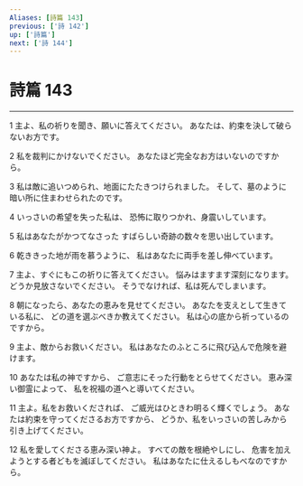 ```yaml
---
Aliases: [詩篇 143]
previous: ['詩 142']
up: ['詩篇']
next: ['詩 144']
---
```

# 詩篇 143

***




1 
主よ、私の祈りを聞き、願いに答えてください。 あなたは、約束を決して破らないお方です。 



2 
私を裁判にかけないでください。 あなたほど完全なお方はいないのですから。 



3 
私は敵に追いつめられ、地面にたたきつけられました。 そして、墓のように暗い所に住まわせられたのです。 



4 
いっさいの希望を失った私は、 恐怖に取りつかれ、身震いしています。 



5 
私はあなたがかつてなさった すばらしい奇跡の数々を思い出しています。 



6 
乾ききった地が雨を慕うように、 私はあなたに両手を差し伸べています。 



7 
主よ、すぐにもこの祈りに答えてください。 悩みはますます深刻になります。 どうか見放さないでください。 そうでなければ、私は死んでしまいます。 



8 
朝になったら、あなたの恵みを見せてください。 あなたを支えとして生きている私に、 どの道を選ぶべきか教えてください。 私は心の底から祈っているのですから。 



9 
主よ、敵からお救いください。 私はあなたのふところに飛び込んで危険を避けます。 



10 
あなたは私の神ですから、 ご意志にそった行動をとらせてください。 恵み深い御霊によって、 私を祝福の道へと導いてください。 



11 
主よ。私をお救いくだされば、 ご威光はひときわ明るく輝くでしょう。 あなたは約束を守ってくださるお方ですから、 どうか、私をいっさいの苦しみから 引き上げてください。 



12 
私を愛してくださる恵み深い神よ。 すべての敵を根絶やしにし、 危害を加えようとする者どもを滅ぼしてください。 私はあなたに仕えるしもべなのですから。
